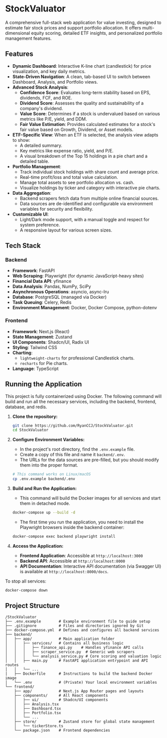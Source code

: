 # StockValuator

A comprehensive full-stack web application for value investing, designed to estimate fair stock prices and support portfolio allocation. It offers multi-dimensional equity scoring, detailed ETF insights, and personalized portfolio management features.

## Features

- **Dynamic Dashboard**: Interactive K-line chart (candlestick) for price visualization, and key daily metrics.
- **State-Driven Navigation**: A clean, tab-based UI to switch between Dashboard, Analysis, and Portfolio views.
- **Advanced Stock Analysis**: 
  - **Confidence Score**: Evaluates long-term stability based on EPS, dividends, FCF, and ROE.
  - **Dividend Score**: Assesses the quality and sustainability of a company's dividend.
  - **Value Score**: Determines if a stock is undervalued based on various metrics like P/E, yield, and DDM.
  - **Fair Value Estimation**: Provides calculated estimates for a stock's fair value based on Growth, Dividend, or Asset models.
- **ETF-Specific View**: When an ETF is selected, the analysis view adapts to show:
  - A detailed summary.
  - Key metrics like expense ratio, yield, and P/E.
  - A visual breakdown of the Top 15 holdings in a pie chart and a detailed table.
- **Portfolio Management**: 
  - Track individual stock holdings with share count and average price.
  - Real-time profit/loss and total value calculation.
  - Manage total assets to see portfolio allocation vs. cash.
  - Visualize holdings by ticker and category with interactive pie charts.
- **Data Aggregation**: 
  - Backend scrapers fetch data from multiple online financial sources.
  - Data sources are de-identified and configurable via environment variables for security and flexibility.
- **Customizable UI**:
  - Light/Dark mode support, with a manual toggle and respect for system preference.
  - A responsive layout for various screen sizes.

## Tech Stack

### Backend
- **Framework**: FastAPI
- **Web Scraping**: Playwright (for dynamic JavaScript-heavy sites)
- **Financial Data API**: yfinance
- **Data Analysis**: Pandas, NumPy, SciPy
- **Asynchronous Operations**: asyncio, async-lru
- **Database**: PostgreSQL (managed via Docker)
- **Task Queuing**: Celery, Redis
- **Environment Management**: Docker, Docker Compose, python-dotenv

### Frontend
- **Framework**: Next.js (React)
- **State Management**: Zustand
- **UI Components**: Shadcn/UI, Radix UI
- **Styling**: Tailwind CSS
- **Charting**: 
  - `lightweight-charts` for professional Candlestick charts.
  - `recharts` for Pie charts.
- **Language**: TypeScript

## Running the Application

This project is fully containerized using Docker. The following command will build and run all the necessary services, including the backend, frontend, database, and redis.

1.  **Clone the repository:**
    ```bash
    git clone https://github.com/RyanCCJ/StockValuator.git
    cd StockValuator
    ```

2.  **Configure Environment Variables:**
    - In the project's root directory, find the `.env.example` file.
    - Create a copy of this file and name it `backend/.env`.
    - The URLs for the data sources are pre-filled, but you should modify them into the proper format.
    ```bash
    # This command works on Linux/macOS
    cp .env.example backend/.env
    ```

3.  **Build and Run the Application:**
    - This command will build the Docker images for all services and start them in detached mode.
    ```bash
    docker-compose up --build -d
    ```
    - The first time you run the application, you need to install the Playwright browsers inside the backend container:
    ```bash
    docker-compose exec backend playwright install
    ```

4.  **Access the Application:**
    - **Frontend Application**: Accessible at `http://localhost:3000`
    - **Backend API**: Accessible at `http://localhost:8000`
    - **API Documentation**: Interactive API documentation (via Swagger UI) is available at `http://localhost:8000/docs`.

To stop all services:
```bash
docker-compose down
```

## Project Structure

```
/StockValuator
├── .env.example        # Example environment file to guide setup
├── .gitignore          # Files and directories ignored by Git
├── docker-compose.yml  # Defines and configures all backend services
├── backend/
│   ├── app/            # Main application folder
│   │   ├── services/   # Contains all business logic
│   │   │   ├── finance_api.py    # Handles yfinance API calls
│   │   │   ├── scraper_service.py  # Generic web scrapers
│   │   │   └── analysis_service.py # Core scoring and valuation logic
│   │   ├── main.py     # FastAPI application entrypoint and API routes
│   │   └── ...
|   ├── Dockerfile      # Instructions to build the backend Docker image
│   └── .env            # (Private) Your local environment variables
└── frontend/
    ├── app/            # Next.js App Router pages and layouts
    ├── components/     # All React components
    │   ├── ui/         # Shadcn/UI components
    │   ├── Analysis.tsx
    │   ├── Dashboard.tsx
    │   ├── Portfolio.tsx
    │   └── ...
    ├── store/          # Zustand store for global state management
    │   └── tickerStore.ts
    └── package.json    # Frontend dependencies
```
